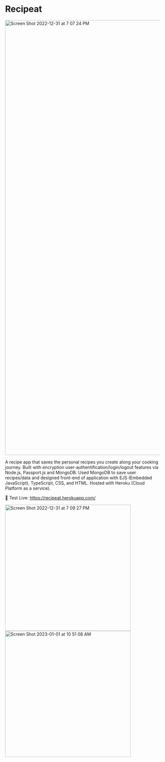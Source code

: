 # Recipeat

<img width="1410" alt="Screen Shot 2022-12-31 at 7 07 24 PM" src="https://user-images.githubusercontent.com/87865378/210160956-eb9f3ee9-3d67-4c7c-aab0-a401ae127b1a.png">

A recipe app that saves the personal recipes you create along your cooking journey. Built with encryption user-authentification/login/logout features via Node.js, Passport.js and MongoDB. Used MongoDB to save user recipes/data and designed front-end of application with EJS (Embedded JavaScript), TypeScript, CSS, and HTML. Hosted with Heroku (Cloud Platform as a service).

🚀 Test Live: https://recipeat.herokuapp.com/

<div display="inline-flex">
<img width="409" alt="Screen Shot 2022-12-31 at 7 09 27 PM" src="https://user-images.githubusercontent.com/87865378/210160959-1aba3179-4ee1-4edc-8788-53232abe4285.png">
<img width="409" alt="Screen Shot 2023-01-01 at 10 51 08 AM" src="https://user-images.githubusercontent.com/87865378/210177038-cb712de9-cd80-4ff2-87c3-b0dd2c5ebe62.png">
</div>
